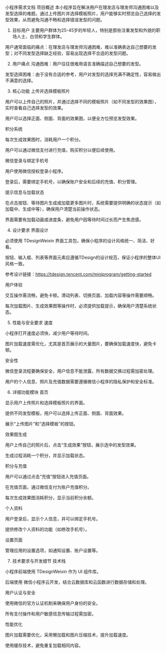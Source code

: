 小程序需求文档
项目概述
本小程序旨在解决用户在理发店与理发师沟通困难以及发型选择的难题。通过上传图片并选择模板照片，用户能够实时预览自己选择的发型效果，从而避免沟通不畅和选择错误发型的问题。

1. 目标用户
主要用户群体为25-45岁的年轻人，特别是那些注重发型和外貌的职场人士、白领和学生群体。

用户通常面临的痛点：在理发店与理发师沟通困难，难以准确表达自己想要的发型；对不同发型选择缺乏经验，容易出现选择不合适的发型问题。

2. 用户痛点
沟通困难：用户往往很难用语言准确描述自己想要的发型。

发型选择困难：由于没有合适的参考，用户对发型的选择充满不确定性，容易做出不满意的选择。

3. 核心功能
上传并选择模板照片

用户可以上传自己的照片，并通过选择不同的模板照片（如不同发型的效果图），实时查看自己选择发型的效果。

用户可以选择正面、侧面、背面的效果图，以便全方位预览发型效果。

积分系统

每次生成效果图时，消耗用户一个积分。

用户可以通过微信支付进行充值，购买积分以便后续使用。

微信登录与绑定手机号

用户使用微信授权登录小程序。

登录后，需要绑定手机号，以确保账户安全和后续的充值、积分管理。

提示信息与加载状态

在点击按钮、等待图片生成或加载更多图片时，系统需要提供明确的状态提示（如加载中、生成中等），确保用户清楚当前操作状态。

界面需要有加载动画或进度条，避免用户因等待时间过长而产生焦虑感。

4. 设计要求
界面设计

必须使用 TDesignWeixin 界面工具包，确保小程序的设计风格统一、简洁、好看。

按钮、输入框、列表等界面元素应遵循TDesign的设计规范，保证小程序的整体UI风格一致。

参考设计链接：https://tdesign.tencent.com/miniprogram/getting-started

用户体验

交互操作需流畅，避免卡顿。滑动列表、切换页面、加载内容等操作需要顺畅。

每次加载图片、生成效果图等操作时，必须提供加载提示，确保用户清楚系统状态。

5. 性能与安全要求
速度

小程序打开速度必须快，减少用户等待时间。

图片加载速度需优化，尤其是首页展示的大量图片，要确保加载速度快，避免卡顿。

安全性

微信登录流程要确保安全，用户信息不能泄露，所有数据交换过程需加密处理。

用户的个人信息、照片及充值数据需要遵循微信小程序的隐私保护和安全标准。

6. 详细功能模块
首页

显示用户上传照片和选择模板照片的界面。

提供不同发型模板，用户可以选择上传正面、侧面、背面效果。

展示“上传图片”和“选择模板”的按钮。

效果图生成

用户上传自己的照片后，点击“生成效果”按钮，展示选中的发型效果。

生成过程消耗一个积分，并显示加载状态。

积分与充值

用户可以通过点击“充值”按钮进入充值页面。

在充值页面，通过微信支付为账户充值积分。

每次生成效果图消耗积分，显示当前积分余额。

个人资料

用户登录后，显示个人信息，并可以绑定手机号。

提供修改个人资料的功能（如修改手机号）。

设置页面

管理应用的设置选项，如通知设置、账户设置等。

7. 技术要求与开发细节
技术栈

小程序前端使用 TDesignWeixin 作为 UI 组件库。

后端使用 微信小程序云开发，结合云数据库和云函数进行数据存储和处理。

用户认证与安全

使用微信的官方认证机制来确保用户身份的安全。

所有支付操作和用户敏感信息传输过程需加密。

性能优化

图片加载需要优化，采用懒加载和图片压缩技术，提升加载速度。

使用缓存技术，避免重复加载相同内容。